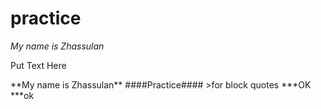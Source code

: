# practice
_My name is Zhassulan_
<p align="left">Put Text Here</p>
**My name is Zhassulan**
####Practice####
>for block quotes
***OK
***ok

